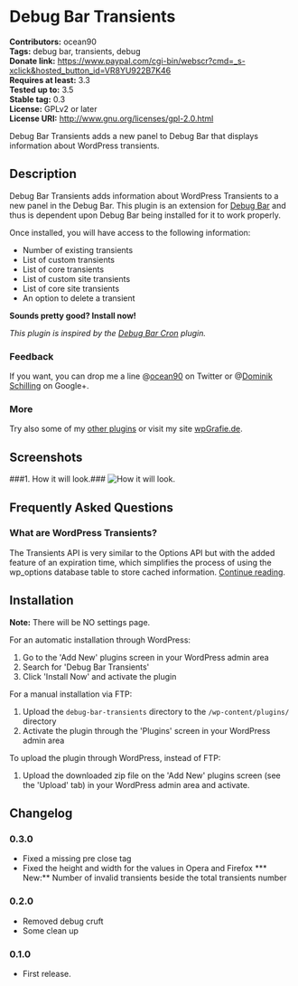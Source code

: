 # Debug Bar Transients #
**Contributors:** ocean90  
**Tags:** debug bar, transients, debug  
**Donate link:** <https://www.paypal.com/cgi-bin/webscr?cmd=_s-xclick&hosted_button_id=VR8YU922B7K46>  
**Requires at least:** 3.3  
**Tested up to:** 3.5  
**Stable tag:** 0.3  
**License:** GPLv2 or later  
**License URI:** <http://www.gnu.org/licenses/gpl-2.0.html>  

Debug Bar Transients adds a new panel to Debug Bar that displays information about WordPress transients.

## Description ##

Debug Bar Transients adds information about WordPress Transients to a new panel in the Debug Bar. This plugin is an extension for [Debug Bar](http://wordpress.org/extend/plugins/debug-bar/) and thus is dependent upon Debug Bar being installed for it to work properly.

Once installed, you will have access to the following information:

* Number of existing transients
* List of custom transients
* List of core transients
* List of custom site transients
* List of core site transients
* An option to delete a transient

**Sounds pretty good? Install now!**

*This plugin is inspired by the [Debug Bar Cron](http://wordpress.org/extend/plugins/debug-bar-cron/) plugin.*

### Feedback ###
If you want, you can drop me a line @[ocean90](http://twitter.com/ocean90) on Twitter or @[Dominik Schilling](https://plus.google.com/101675293278434581718/) on Google+.

### More ###
Try also some of my [other plugins](http://profiles.wordpress.org/users/ocean90) or visit my site [wpGrafie.de](http://wpgrafie.de/).

## Screenshots ##

###1. How it will look.###
![How it will look.](http://s-plugins.wordpress.org/debug-bar-transients/assets/screenshot-1.png)


## Frequently Asked Questions ##

### What are WordPress Transients? ###
The Transients API is very similar to the Options API but with the added feature of an expiration time, which simplifies the process of using the wp_options database table to store cached information. [Continue reading](http://codex.wordpress.org/Transients_API).

## Installation ##

**Note:** There will be NO settings page.  

For an automatic installation through WordPress:

1. Go to the 'Add New' plugins screen in your WordPress admin area
1. Search for 'Debug Bar Transients'
1. Click 'Install Now' and activate the plugin


For a manual installation via FTP:

1. Upload the `debug-bar-transients` directory to the `/wp-content/plugins/` directory
1. Activate the plugin through the 'Plugins' screen in your WordPress admin area


To upload the plugin through WordPress, instead of FTP:

1. Upload the downloaded zip file on the 'Add New' plugins screen (see the 'Upload' tab) in your WordPress admin area and activate.

## Changelog ##
### 0.3.0 ###
* Fixed a missing pre close tag
* Fixed the height and width for the values in Opera and Firefox
*** New:** Number of invalid transients beside the total transients number  

### 0.2.0 ###
* Removed debug cruft
* Some clean up

### 0.1.0 ###
* First release.

